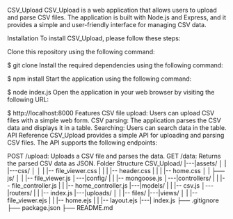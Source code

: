 CSV_Upload
CSV_Upload is a web application that allows users to upload and parse CSV files. The application is built with Node.js and Express, and it provides a simple and user-friendly interface for managing CSV data.

Installation
To install CSV_Upload, please follow these steps:

Clone this repository using the following command:

$ git clone 
Install the required dependencies using the following command:

$ npm install 
Start the application using the following command:

$ node index.js 
Open the application in your web browser by visiting the following URL:

$ http://localhost:8000 
Features
CSV file upload: Users can upload CSV files with a simple web form.
CSV parsing: The application parses the CSV data and displays it in a table.
Searching: Users can search data in the table.
API Reference
CSV_Upload provides a simple API for uploading and parsing CSV files. The API supports the following endpoints:

POST /upload: Uploads a CSV file and parses the data.
GET /data: Returns the parsed CSV data as JSON.
Folder Structure
CSV_Upload/
|---|assets/
│   |      |---css/
│   │      |     |-- file_viewer.css
|   |      |     |-- header.css
|   |      |     |-- home.css
│   |      ├── js/
│   |            |-- file_viewer.js
│---|config/
|   |      |-- mongoose.js
│---|controllers/
|   |           |-- file_controller.js
|   |           |-- home_controller.js
|---|models/
|   |      |-- csv.js
│---|routers/
|   |       |-- index.js
|---|uploads/
│   |       |-- files/
|---|views/
│   |     |-- file_viewer.ejs
|   |     |-- home.ejs
|   |     |-- layout.ejs
|---| index.js
├── .gitignore
├── package.json
├── README.md
